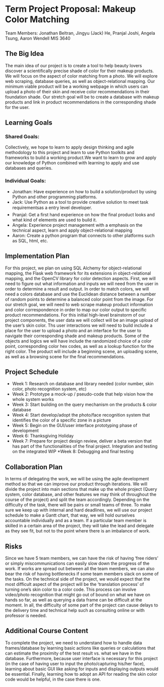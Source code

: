 # Term Project Proposal: Makeup Color Matching
Team Members: Jonathan Beltran, Jingyu (Jack) He, Pranjal Joshi, Angela Tsung, Aaron Wendell
MIS 3640

## The Big Idea

The main idea of our project is to create a tool to help beauty lovers discover a scientifically precise shade of color for their makeup products. We will focus on the aspect of color matching from a photo. We will explore web scraping, database queries, as well as object-relational mapping. Our minimum viable product will be a working webpage in which users can upload a photo of their skin and receive color recommendations in their foundation shade. Our stretch goal will be to create a database with makeup products and link in product recommendations in the corresponding shade for the user.

## Learning Goals

### Shared Goals:
Collectively, we hope to learn to apply design thinking and agile methodology to this project and learn to use Python toolkits and frameworks to build a working product.We want to learn to grow and apply our knowledge of Python combined with learning to apply and use databases and queries.

### Individual Goals:
* Jonathan: Have experience on how to build a solution/product by using Python and other programming platforms.
* Jack: Use Python as a tool to provide creative solution to meet task requirementsas a entry level developer.
* Pranjal: Get a first hand experience on how the final product looks and what kind of elements are used to build it. 
* Angela: Experience project management with a emphasis on the technical aspect, learn and apply object-relational mapping
* Aaron: Create a python program that connects to other platforms such as SQL, html, etc.

## Implementation Plan

For this project, we plan on using SQL Alchemy for object-relational mapping, the Flask web framework for its extensions in object-relational mapping, and the OpenCV library for color detection aspects. First, we will need to figure out what information and inputs we will need from the user in order to determine a result and output. In order to match colors, we will need a colors database and use the Euclidean distance between a number of random points  to determine a balanced color point from the image. For our stretch goal, we will need to web scrape makeup product information and color correspondence in order to map our color output to specific product recommendations.
For this initial high-level brainstorm of our project components, the user data we will collect will be an image upload of the user’s skin color. Ths user interactions we will need to build include a place for the user to upload a photo and an interface for the user to navigate their corresponding shade and makeup products. Some of the objects and logics we will have include the randomized choice of a color point, corresponding color hex codes, as well as a lookup function for the right color. The product will include a beginning scene, an uploading scene, as well as a browsing scene for the final recommendations.

## Project Schedule

* Week 1: Research on database and library needed (color number, skin color, photo recognition system, etc)
* Week 2: Prototype a mock-up / pseudo-code that help vision how the whole system works
* Week 3: Start building on the query mechanism on the products & color database
* Week 4: Start develop/adopt the photo/face recognition system that identifies the color of a specific zone in a picture
* Week 5: Begin on the GUI/user interface prototyping phase of development
* Week 6: Thanksgiving Holiday
* Week 7: Prepare for project design review, deliver a beta version that has part of the functionalities of the final project. Integration and testing on the integrated WIP
*Week 8: Debugging and final testing

## Collaboration Plan

In terms of delegating the work, we will be using the agile development method so that we can improve our product through iterations. We will divide the project into main sections that make up the whole project (Query system, color database, and other features we may think of throughout the course of the project) and split the team accordingly. Depending on the difficulty of the task, there will be pairs or small teams of three. To make sure we keep up with internal and hard deadlines, we will use our project schedule to make a Gantt chart, that way, we will hold ourselves accountable individually and as a team. If a particular team member is skilled in a certain area of the project, they will take the lead and delegate as they see fit, but not to the point where there is an imbalance of work.

## Risks

Since we have 5 team members, we can have the risk of having ‘free riders’ or simply miscommunications can easily slow down the progress of the work. If works are spread out between all the team members, we can also bear the risk of having bottlenecks if some team members slack on some of the tasks.
On the technical side of the project, we would expect that the most difficult aspect of the project will be the ‘translation process’ of turning one’s skin color to a color code. This process can involve video/photo recognition that might go out of bound on what we have on hands so far, as well as querying a data frame can be difficult at the moment. In all, the difficulty of some part of the project can cause delays to the delivery time and technical help such as consulting online or with professor is needed.

## Additional Course Content

To complete the project, we need to understand how to handle data frames/database by learning basic actions like queries or calculations that can estimate the proximity of the test result vs. what we have in the database. Furthermore, because user interface is necessary for this project (in the case of having user to input the photo/capturing his/her face), learning about basic GUI like asking for inputs and displaying outputs would be essential. Finally, learning how to adopt an API for reading the skin color code would be helpful, in the case there is one.
